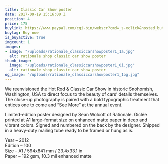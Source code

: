 ```yaml
---
title: Classic Car Show poster
date: 2017-09-19 15:16:00 Z
position: 4
price: 175
buylink: https://www.paypal.com/cgi-bin/webscr?cmd=_s-xclick&hosted_button_id=7XCZGUWL6RW8J
buytag: Buy now
is_buyactive: true
imgcount: 1
images:
- image: "/uploads/rationale_classiccarshowposter1_1a.jpg"
  alt: rationale shop classic car show poster
thumb_image:
  image: "/uploads/rationale_classiccarshowposter1_0i.jpg"
  alt: rationale shop classic car show poster
og_image: "/uploads/rationale_classiccarshowposter1_1og.jpg"
---
```


We reenvisioned the Hot Rod & Classic Car Show in historic Snohomish, Washington, USA to direct focus to the beauty of cars’ details themselves. The close-up photography is paired with a bold typographic treatment that entices one to come and “See More” at the annual event.

Limited-edition poster designed by Sean Wolcott of Rationale. Giclée printed at A1 large-format size on enhanced matte paper in deep and vibrant colors. Signed and numbered on the back by the designer. Shipped in a heavy-duty mailing tube ready to be framed or hung as is.

Year – 2012 <br>
Edition – 100 <br> 
Size – A1 / 594x841 mm / 23.4x33.1 in <br> 
Paper – 192 gsm, 10.3 mil enhanced matte